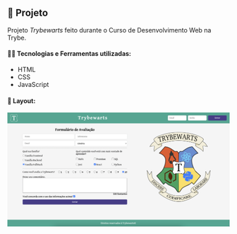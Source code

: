 ## 📌 Projeto
Projeto _Trybewarts_ feito durante o Curso de Desenvolvimento Web na Trybe.

#### 👩‍💻 Tecnologias e Ferramentas utilizadas:
- HTML
- CSS
- JavaScript

#### 📸 Layout:
![Desktop](./images/screenshot.png)